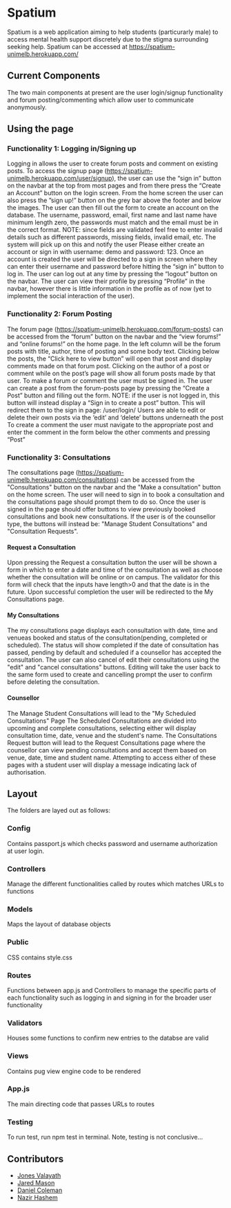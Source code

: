 # Spatium
Spatium is a web application aiming to help students (particurarly male) to access mental health support discretely due to the stigma surrounding seeking help.
Spatium can be accessed at https://spatium-unimelb.herokuapp.com/
## Current Components
The two main components at present are the user login/signup functionality and forum posting/commenting which allow user to communicate anonymously.
## Using the page
### Functionality 1: Logging in/Signing up
Logging in allows the user to create forum posts and comment on existing posts.
To access the signup page (https://spatium-unimelb.herokuapp.com/user/signup), the user can use the “sign in” button on the navbar at the top from most pages and from there press the “Create an Account” button on the login screen.
From the home screen the user can also press the ”sign up!” button on the grey bar above the footer and below the images.
The user can then fill out the form to create an account on the database.
The username, password, email, first name and last name have minimum length zero, the passwords must match and the email must be in the correct format.
NOTE: since fields are validated feel free to enter invalid details such as different passwords, missing fields, invalid email, etc. The system will pick up on this and notify the user
Please either create an account or sign in with username: demo and password: 123.
Once an account is created the user will be directed to a sign in screen where they can enter their username and password before hitting the “sign in” button to log in.
The user can log out at any time by pressing the “logout” button on the navbar.
The user can view their profile by pressing “Profile” in the navbar, however there is little information in the profile as of now (yet to implement the social interaction of the user).
### Functionality 2: Forum Posting
The forum page (https://spatium-unimelb.herokuapp.com/forum-posts) can be accessed from the “forum” button on the navbar and the “view forums!” and “online forums!” on the home page.
In the left column will be the forum posts with title, author, time of posting and some body text.
Clicking below the posts, the “Click here to view button” will open that post and display comments made on that forum post.
Clicking on the author of a post or comment while on the post’s page will show all forum posts made by that user.
To make a forum or comment the user must be signed in.
The user can create a post from the forum-posts page by pressing the “Create a Post” button and filling out the form.
NOTE: if the user is not logged in, this button will instead display a “Sign in to create a post” button. This will redirect them to the sign in page: /user/login/
Users are able to edit or delete their own posts via the ‘edit’ and ‘delete’ buttons underneath the post
To create a comment the user must navigate to the appropriate post and enter the comment in the form below the other comments and pressing “Post”
### Functionality 3: Consultations
The consultations  page (https://spatium-unimelb.herokuapp.com/consultations) can be accessed from the "Consultations" button on the navbar and the "Make a consultation" button on the home screen.
The user will need to sign in to book a consultation and the consultations page should prompt them to do so.
Once the user is signed in the page should offer buttons to view previously booked consultations and book new consultations.
If the user is of the counsellor type, the buttons will instead be: "Manage Student Consultations" and "Consultation Requests".
#### Request a Consultation
Upon pressing the Request a consultation button the user will be shown a form in which to enter a date and time of the consultation as well as choose whether the consultation will be online or on campus.
The validator for this form will check that the inputs have length>0 and that the date is in the future.
Upon successful completion the user will be redirected to the My Consultations page.
#### My Consultations
The my consultations page displays each consultation with date, time and venueas booked and status of the consultation(pending, completed or scheduled).
The status will show completed if the date of consultation has passed, pending by default and scheduled if a counsellor has accepted the consultation.
The user can also cancel of edit their consultations using the "edit" and "cancel consultations" buttons.
Editing will take the user back to the same form used to create and cancelling prompt the user to confirm before deleting the consultation.
#### Counsellor
The Manage Student Consultations will lead to the "My Scheduled Consultations" Page
The Scheduled Consultations are divided into upcoming and complete consultations, selecting either will display consultation time, date, venue and the student's name.
The Consultations Request button will lead to the Request Consultations page where the counsellor can view pending consultations and accept them based on venue, date, time and student name.
Attempting to access either of these pages with a student user will display a message indicating lack of authorisation.
## Layout
The folders are layed out as follows:
### Config
Contains passport.js which checks password and username authorization at user login.
### Controllers
Manage the different functionalities called by routes which matches URLs to functions
### Models
Maps the layout of database objects
### Public
CSS contains style.css
### Routes
Functions between app.js and Controllers to manage the specific parts of each functionality such as logging in and signing in for the broader user functionality
### Validators
Houses some functions to confirm new entries to the databse are valid
### Views
Contains pug view engine code to be rendered
### App.js
The main directing code that passes URLs to routes
### Testing
To run test, run npm test in terminal. Note, testing is not conclusive...

## Contributors
- [Jones Valayath](https://github.com/JVALAYATH)
- [Jared Mason](https://github.com/JaredM-Unimelb)
- [Daniel Coleman](https://github.com/dccol)
- [Nazir Hashem](https://github.com/nhash46)
